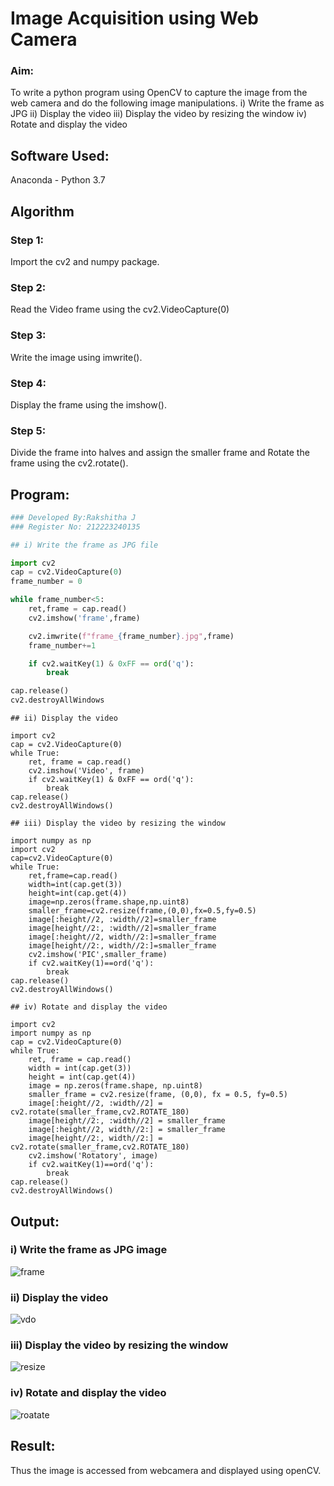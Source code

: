 # Image Acquisition using Web Camera

### Aim:
To write a python program using OpenCV to capture the image from the web camera and do the following image manipulations.
i) Write the frame as JPG 
ii) Display the video 
iii) Display the video by resizing the window
iv) Rotate and display the video

## Software Used:
Anaconda - Python 3.7
## Algorithm
### Step 1:
Import the cv2 and numpy package.

### Step 2:
Read the Video frame using the cv2.VideoCapture(0)

### Step 3:
Write the image using imwrite().

### Step 4:
Display the frame using the imshow().

### Step 5:
Divide the frame into halves and assign the smaller frame and Rotate the frame using the cv2.rotate().

## Program:
``` Python
### Developed By:Rakshitha J
### Register No: 212223240135

## i) Write the frame as JPG file

import cv2
cap = cv2.VideoCapture(0)
frame_number = 0

while frame_number<5:
    ret,frame = cap.read()
    cv2.imshow('frame',frame)

    cv2.imwrite(f"frame_{frame_number}.jpg",frame)
    frame_number+=1

    if cv2.waitKey(1) & 0xFF == ord('q'):
        break

cap.release()
cv2.destroyAllWindows

```
```
## ii) Display the video

import cv2
cap = cv2.VideoCapture(0)
while True:
    ret, frame = cap.read()
    cv2.imshow('Video', frame)
    if cv2.waitKey(1) & 0xFF == ord('q'):
        break
cap.release()
cv2.destroyAllWindows()
```

```
## iii) Display the video by resizing the window

import numpy as np
import cv2
cap=cv2.VideoCapture(0)
while True:
    ret,frame=cap.read()
    width=int(cap.get(3))
    height=int(cap.get(4))
    image=np.zeros(frame.shape,np.uint8)
    smaller_frame=cv2.resize(frame,(0,0),fx=0.5,fy=0.5)
    image[:height//2, :width//2]=smaller_frame
    image[height//2:, :width//2]=smaller_frame
    image[:height//2, width//2:]=smaller_frame
    image[height//2:, width//2:]=smaller_frame
    cv2.imshow('PIC',smaller_frame)
    if cv2.waitKey(1)==ord('q'):
        break
cap.release()
cv2.destroyAllWindows()

```

```
## iv) Rotate and display the video

import cv2
import numpy as np
cap = cv2.VideoCapture(0)
while True:
    ret, frame = cap.read() 
    width = int(cap.get(3))
    height = int(cap.get(4))
    image = np.zeros(frame.shape, np.uint8) 
    smaller_frame = cv2.resize(frame, (0,0), fx = 0.5, fy=0.5)
    image[:height//2, :width//2] = cv2.rotate(smaller_frame,cv2.ROTATE_180)
    image[height//2:, :width//2] = smaller_frame 
    image[:height//2, width//2:] = smaller_frame
    image[height//2:, width//2:] = cv2.rotate(smaller_frame,cv2.ROTATE_180)
    cv2.imshow('Rotatory', image)
    if cv2.waitKey(1)==ord('q'):
        break
cap.release()
cv2.destroyAllWindows()

```
## Output:

### i) Write the frame as JPG image

![frame](https://github.com/user-attachments/assets/9307a1fb-dde5-4689-8ee4-dc57ab741e4a)

### ii) Display the video

![vdo](https://github.com/user-attachments/assets/07f1c785-a1ae-4737-b316-e4ddcfda3a96)

### iii) Display the video by resizing the window

![resize](https://github.com/user-attachments/assets/bf9d0fee-960c-4ffc-b374-bd8e2dfd00d4)

### iv) Rotate and display the video

![roatate](https://github.com/user-attachments/assets/b9f4cef1-8d86-4621-8da3-c6f284ef835f)

## Result:
Thus the image is accessed from webcamera and displayed using openCV.
